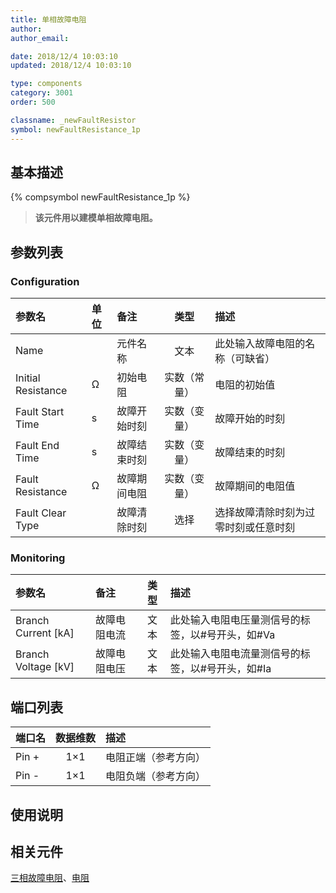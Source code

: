 ```yaml
---
title: 单相故障电阻
author:
author_email:

date: 2018/12/4 10:03:10
updated: 2018/12/4 10:03:10

type: components
category: 3001
order: 500

classname: _newFaultResistor
symbol: newFaultResistance_1p
---
```


## 基本描述

{% compsymbol newFaultResistance_1p %}

> **该元件用以建模单相故障电阻。**

## 参数列表

### Configuration

| 参数名             | 单位 | 备注         |     类型     | 描述                                 |
| :----------------- | :--- | :----------- | :----------: | :----------------------------------- |
| Name               |      | 元件名称     |     文本     | 此处输入故障电阻的名称（可缺省）     |
| Initial Resistance | Ω    | 初始电阻     | 实数（常量） | 电阻的初始值                         |
| Fault Start Time   | s    | 故障开始时刻 | 实数（变量） | 故障开始的时刻                       |
| Fault End Time     | s    | 故障结束时刻 | 实数（变量） | 故障结束的时刻                       |
| Fault Resistance   | Ω    | 故障期间电阻 | 实数（变量） | 故障期间的电阻值                     |
| Fault Clear Type   |      | 故障清除时刻 |     选择     | 选择故障清除时刻为过零时刻或任意时刻 |

### Monitoring

| 参数名                | 备注         | 类型 | 描述                                             |
| :-------------------- | :----------- | :--: | :----------------------------------------------- |
| Branch Current \[kA\] | 故障电阻电流 | 文本 | 此处输入电阻电压量测信号的标签，以#号开头，如#Va |
| Branch Voltage \[kV\] | 故障电阻电压 | 文本 | 此处输入电阻电流量测信号的标签，以#号开头，如#Ia |

## 端口列表

| 端口名 | 数据维数 | 描述                 |
| :----- | :------: | :------------------- |
| Pin +  |   1×1    | 电阻正端（参考方向） |
| Pin -  |   1×1    | 电阻负端（参考方向） |

## 使用说明

## 相关元件

[三相故障电阻](comp_newFaultResistor_3p.md)、[电阻](compnewResistorRouter.md)
